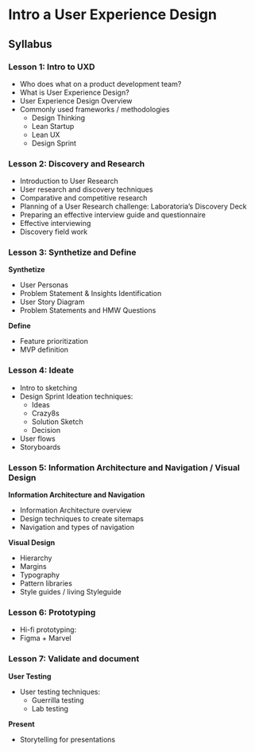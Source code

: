 # Intro a User Experience Design

## Syllabus

### Lesson 1: Intro to UXD

* Who does what on a product development team?
* What is User Experience Design?
* User Experience Design Overview
* Commonly used frameworks / methodologies
	* Design Thinking
	* Lean Startup 
	* Lean UX 
	* Design Sprint

### Lesson 2: Discovery and Research

* Introduction to User Research
* User research and discovery techniques
* Comparative and competitive research
* Planning of a User Research challenge: Laboratoria’s Discovery Deck
* Preparing an effective interview guide and questionnaire
* Effective interviewing
* Discovery field work

### Lesson 3: Synthetize and Define

**Synthetize**

* User Personas
* Problem Statement & Insights Identification
* User Story Diagram
* Problem Statements and HMW Questions

**Define**

* Feature prioritization
* MVP definition


### Lesson 4: Ideate

* Intro to sketching
* Design Sprint Ideation techniques:
	- Ideas
	- Crazy8s 
	- Solution Sketch
	- Decision
* User flows
* Storyboards


### Lesson 5: Information Architecture and Navigation / Visual Design

**Information Architecture and Navigation**

* Information Architecture overview
* Design techniques to create sitemaps
* Navigation and types of navigation

**Visual Design**

* Hierarchy
* Margins
* Typography
* Pattern libraries
* Style guides / living Styleguide


### Lesson 6: Prototyping 

* Hi-fi prototyping:
* Figma + Marvel


### Lesson 7: Validate and document

**User Testing**

* User testing techniques:
	- Guerrilla testing
	- Lab testing

**Present** 	

* Storytelling for presentations




